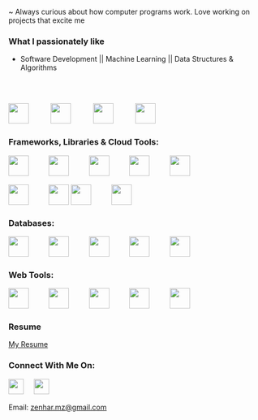 

~ Always curious about how computer programs work. Love working on projects that excite me
### What I passionately like
- Software Development || Machine Learning || Data Structures & Algorithms

  <br><br>

<!--- 
### Sites I've been working on:
- Portfolio
  - [Portfolio & Blog](https://zenhar.herokuapp.com/) (Django)
- Social Site
  - [QuarantineScrawl](https://quarantinescrawl.herokuapp.com) (Django,Postgres)
- E-commerce
  - [SellMate](http://front-sellmate.herokuapp.com/) (MERN)

### Programming Languages:

--->
<p align='left'>


<a href="https://docs.python.org/3/" target="_blank"><img height="40" src="https://cdn.jsdelivr.net/npm/programming-languages-logos/src/python/python.png" ></a>&nbsp;&nbsp;&nbsp;&nbsp;&nbsp;&nbsp;&nbsp;&nbsp;&nbsp;&nbsp;
<a href="https://developer.mozilla.org/en-US/docs/Web/JavaScript/Reference" target="_blank"><img height="40" src="https://cdn.jsdelivr.net/npm/programming-languages-logos/src/javascript/javascript.png" ></a>&nbsp;&nbsp;&nbsp;&nbsp;&nbsp;&nbsp;&nbsp;&nbsp;&nbsp;&nbsp;
<a href="https://www.typescriptlang.org/" target="_blank"><img height="40" src="https://cdn.jsdelivr.net/npm/programming-languages-logos/src/typescript/typescript.png" ></a>&nbsp;&nbsp;&nbsp;&nbsp;&nbsp;&nbsp;&nbsp;&nbsp;&nbsp;&nbsp;
<a href="https://docs.oracle.com/en/java/" target="_blank"><img height="40" src="https://cdn.jsdelivr.net/npm/programming-languages-logos/src/java/java.png" ></a>&nbsp;&nbsp;&nbsp;&nbsp;&nbsp;&nbsp;&nbsp;&nbsp;&nbsp;&nbsp;
 </p>




### Frameworks, Libraries & Cloud Tools:
<p align='left'>
<a href="https://nodejs.org/" target="_blank"><img height="40" src="https://nodejs.org/static/images/logo.svg" ></a>&nbsp;&nbsp;&nbsp;&nbsp;&nbsp;&nbsp;&nbsp;&nbsp;&nbsp;
<a href="https://expressjs.com/" target="_blank"><img height="40" src="https://upload.wikimedia.org/wikipedia/commons/6/64/Expressjs.png" ></a>&nbsp;&nbsp;&nbsp;&nbsp;&nbsp;&nbsp;&nbsp;&nbsp;&nbsp;
<a href="https://nestjs.com/" target="_blank"><img height="40" src="https://icon.icepanel.io/Technology/svg/Nest.js.svg" ></a>&nbsp;&nbsp;&nbsp;&nbsp;&nbsp;&nbsp;&nbsp;&nbsp;&nbsp;
<a href="https://reactjs.org/" target="_blank"><img height="40" src="https://upload.wikimedia.org/wikipedia/commons/a/a7/React-icon.svg" ></a>&nbsp;&nbsp;&nbsp;&nbsp;&nbsp;&nbsp;&nbsp;&nbsp;&nbsp;
<a href="https://nextjs.org/" target="_blank"><img height="40" src="https://upload.wikimedia.org/wikipedia/commons/8/8e/Nextjs-logo.svg" ></a>&nbsp;&nbsp;&nbsp;&nbsp;&nbsp;&nbsp;&nbsp;&nbsp;&nbsp;
</p>
<a href="https://www.djangoproject.com/" target="_blank"><img height="40" src="https://static.djangoproject.com/img/logos/django-logo-negative.png" ></a>&nbsp;&nbsp;&nbsp;&nbsp;&nbsp;&nbsp;&nbsp;&nbsp;&nbsp;
<a href="https://flask.palletsprojects.com/" target="_blank"><img height="40" src="https://encrypted-tbn0.gstatic.com/images?q=tbn:ANd9GcRqkkn4E00FN7lzCPApKPSy5eeQ0rwMSOfqvA&s" ></a>
<a href="https://www.docker.com/" target="_blank"><img height="40" src="https://www.docker.com/wp-content/uploads/2022/03/Moby-logo.png" ></a>&nbsp;&nbsp;&nbsp;&nbsp;&nbsp;&nbsp;&nbsp;&nbsp;&nbsp;
<a href="https://aws.amazon.com/" target="_blank"><img height="40" src="https://a0.awsstatic.com/libra-css/images/logos/aws_logo_smile_1200x630.png" ></a>
</p>


### Databases:
<p align='left'>
<a href="https://www.mysql.com/" target="_blank"><img height="40" src="https://icon.icepanel.io/Technology/svg/MySQL.svg" ></a>&nbsp;&nbsp;&nbsp;&nbsp;&nbsp;&nbsp;&nbsp;&nbsp;&nbsp;
<a href="https://www.postgresql.org/" target="_blank"><img height="40" src="https://upload.wikimedia.org/wikipedia/commons/2/29/Postgresql_elephant.svg" ></a>&nbsp;&nbsp;&nbsp;&nbsp;&nbsp;&nbsp;&nbsp;&nbsp;&nbsp;
<a href="https://www.mongodb.com/" target="_blank"><img height="40" src="https://icon.icepanel.io/Technology/svg/MySQL.svg" ></a>&nbsp;&nbsp;&nbsp;&nbsp;&nbsp;&nbsp;&nbsp;&nbsp;&nbsp;
<a href="https://redis.io/" target="_blank"><img height="40" src="https://icon.icepanel.io/Technology/svg/Redis.svg" ></a>&nbsp;&nbsp;&nbsp;&nbsp;&nbsp;&nbsp;&nbsp;&nbsp;&nbsp;
<a href="https://aws.amazon.com/dynamodb/" target="_blank"><img height="40" src="https://encrypted-tbn0.gstatic.com/images?q=tbn:ANd9GcRfJnMxo2LvhZqFxSQirTEVdDDS9sQFhogUSA&s" ></a>
</p>


### Web Tools:
  
<p align="left">
  
<a href="#" target="_blank"><img height="40" src="https://icon.icepanel.io/Technology/svg/HTML5.svg" ></a>&nbsp;&nbsp;&nbsp;&nbsp;&nbsp;&nbsp;&nbsp;&nbsp;&nbsp;
<a href="#" target="_blank"><img height="40" src="https://icon.icepanel.io/Technology/svg/CSS3.svg" ></a>&nbsp;&nbsp;&nbsp;&nbsp;&nbsp;&nbsp;&nbsp;&nbsp;&nbsp;
<a href="#" target="_blank"><img height="40" src="https://icon.icepanel.io/Technology/svg/Tailwind-CSS.svg" ></a>&nbsp;&nbsp;&nbsp;&nbsp;&nbsp;&nbsp;&nbsp;&nbsp;&nbsp;
<a href="#" target="_blank"><img height="40" src="https://icon.icepanel.io/Technology/svg/Material-UI.svg" ></a>&nbsp;&nbsp;&nbsp;&nbsp;&nbsp;&nbsp;&nbsp;&nbsp;&nbsp;
<a href="#" target="_blank"><img height="40" src="https://icon.icepanel.io/Technology/svg/Bootstrap.svg" ></a>&nbsp;&nbsp;&nbsp;&nbsp;&nbsp;&nbsp;&nbsp;&nbsp;&nbsp;
  
  </p>
  






### Resume
[My Resume](https://www.linkedin.com/in/mustafa-zenhar/overlay/1729625844418/single-media-viewer/?profileId=ACoAADHK2b0B1IQ7raDTh5i2cQEMM-Tz9HOHjkI)

### Connect With Me On:

<p align='left'>

<a href="https://www.linkedin.com/in/mustafa-zenhar/" target="_blank"><img height="30" src="https://github.com/WaylonWalker/WaylonWalker/blob/main/icon/linkedin.png?raw=true"></a>&nbsp;&nbsp;&nbsp;&nbsp;
<a href="https://twitter.com/outzensider_" target="_blank"><img height="30" src="https://github.com/WaylonWalker/WaylonWalker/blob/main/icon/twitter.png?raw=true"></a>&nbsp;&nbsp;&nbsp;&nbsp;
</p>

Email: <zenhar.mz@gmail.com>






<!--- 
<a href="https://www.w3.org/html/"  ><img align="left" alt="HTML5" width="26px" src="https://raw.githubusercontent.com/github/explore/80688e429a7d4ef2fca1e82350fe8e3517d3494d/topics/html/html.png" /></a>

<a href="" target="_blank"> <img align="left" alt="Python" width="100px"
src="https://www.python.org/static/community_logos/python-logo.png" /></a> 

<a href="https://twitter.com/outzensider_"><img height="40" src="https://www.python.org/static/community_logos/python-logo.png?raw=true"></a>&nbsp;&nbsp;

--->












